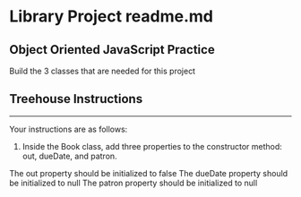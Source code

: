 # Library Project readme.md

## Object Oriented JavaScript Practice

Build the 3 classes that are needed for this project

## Treehouse Instructions
----

Your instructions are as follows:

1) Inside the Book class, add three properties to the constructor method: out, dueDate, and patron.

The out property should be initialized to false
The dueDate property should be initialized to null
The patron property should be initialized to null